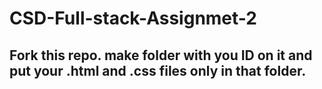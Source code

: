 # CSD-Full-stack-Assignmet-2
## Fork this repo. make folder with you ID on it and put your .html and .css files only in that folder.
